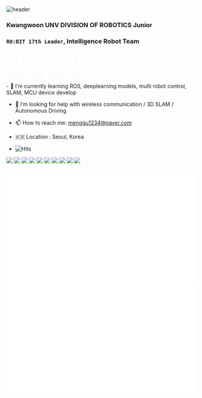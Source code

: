 ![header](https://capsule-render.vercel.app/api?type=waving&color=timeauto&height=200&section=header&text=MyeongJin%20Lee&fontColor=ffffff&fontSize=90&fontAlign=62&fontAlignY=32&desc=mjlee111&descSize=25&descAlign=85&descAlignY=60)
### Kwangwoon UNV DIVISION OF ROBOTICS Junior
### `RO:BIT 17th Leader`, Intelligence Robot Team
  <a href="https://github.com/Team-ROBIT"><img src="https://raw.githubusercontent.com/mjlee111/mjlee111/master/docs/robit.png" alt="robit" width=200/> </a>


<div>
  - 🌱 I’m currently learning ROS, deeplearning models, multi robot control, SLAM, MCU device develop
  
  - 🤔 I’m looking for help with wireless communication / 3D SLAM / Autonomous Driving
  
  - 📫 How to reach me: menggu1234@naver.com

  - 🇰🇷 Location : Seoul, Korea

  - ![Hits](https://hits.seeyoufarm.com/api/count/incr/badge.svg?url=https%3A%2F%2Fgithub.com%2Fmjlee111%2Fhit-counter&count_bg=%23000000&title_bg=%23555555&icon=&icon_color=%23E7E7E7&title=hits&edge_flat=false)

<img src="https://img.shields.io/badge/C-A8B9CC?style=flat&logo=c&logoColor=white"/>
<img src="https://img.shields.io/badge/C++-00599C?style=flat&logo=cplusplus&logoColor=white"/>
<img src="https://img.shields.io/badge/CMake-DB6A26?style=flat&logo=CMake&logoColor=white"/>
<img src="https://img.shields.io/badge/python-3776AB?style=flat&logo=python&logoColor=white"/>
<img src="https://img.shields.io/badge/JavaScript-EE4C2C?style=flat&logo=JavaScript&logoColor=white"/>
<img src="https://img.shields.io/badge/HTML5-302683?style=flat&logo=HTML5&logoColor=white"/>
<img src="https://img.shields.io/badge/Opencv-5C3EE8?style=flat&logo=opencv&logoColor=white"/>
<img src="https://img.shields.io/badge/shell-241F31?style=flat&logo=GNOME Terminal&logoColor=white"/>
 <img src="https://img.shields.io/badge/Altium-A5915F?&style=flat&logo=Altium Designer&logoColor=white"/>
<img src="https://img.shields.io/badge/MySQL-4479A1?&style=flat&logo=MySQL&logoColor=white"/>

![](https://raw.githubusercontent.com/mjlee111/github-stats/master/generated/overview.svg#gh-dark-mode-only)
![](https://raw.githubusercontent.com/mjlee111/github-stats/master/generated/languages.svg#gh-dark-mode-only)



